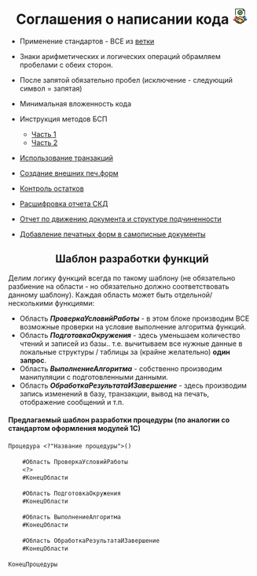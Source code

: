 <h1 align="center">
  Соглашения о написании кода <img src="./Картинки/Соглашение.png" height="32"/>
</h1>

* Применение стандартов - ВСЕ из [ветки]([адрес](https://its.1c.ru/db/v8std#browse:13:-1:31) "Соглашения о написании кода 1С")
* Знаки арифметических и логических операций обрамляем пробелами с обеих сторон.
*  После запятой обязательно пробел (исключение - следующий символ = запятая)
*  Минимальная вложенность кода
* Инструкция методов БСП
  * [Часть 1](https://infostart.ru/1c/articles/1398340/)
  * [Часть 2](https://infostart.ru/1c/articles/1411756/)
* [Использование транзакций](https://its.1c.ru/db/v8std#content:783:hdoc)
	
* [Создание внешних печ.форм](https://infostart.ru/1c/articles/286059/)
	
* [Контроль остатков](https://курсы-по-1с.рф/articles/2017-02-12-two-methods-for-inventory-check/)
	
* [Расшифровка отчета СКД](https://wiseadvice-it.ru/o-kompanii/blog/articles/rasshifrovka-otcheta-v-1s-8-3-na-skd/)
	
* [Отчет по движению документа и структуре подчиненности](https://1c-bz.ru/programming/90/)
	
* [Добавление печатных форм в самописные документы](https://infostart.ru/1c/articles/674880/)


<h2 align="center">Шаблон разработки функций</h2>
Делим логику функций всегда по такому шаблону (не обязательно разбиение на области - но обязательно должно соответствовать данному шаблону). Каждая область может быть отдельной/несколькими функциями:

* Область ***ПроверкаУсловийРаботы*** - в этом блоке производим ВСЕ возможные проверки на условие выполнение алгоритма функций.
* Область ***ПодготовкаОкружения*** - здесь уменьшаем количество чтений и записей из базы.. т.е. вычитываем все нужные данные в локальные структуры / таблицы за (крайне желательно) **один запрос**.
* Область ***ВыполнениеАлгоритма*** - собственно производим манипуляции с подготовленными данными.
* Область ***ОбработкаРезультатаИЗавершение*** - здесь производим запись изменений в базу, транзакции, вывод на печать, отображение сообщений и т.п.
  
#### Предлагаемый шаблон разработки процедуры (по аналогии со стандартом оформления модулей 1С)
```
Процедура <?"Название процедуры">()
	
	#Область ПроверкаУсловийРаботы
	<?>
	#КонецОбласти
	
	#Область ПодготовкаОкружения
	#КонецОбласти
	
	#Область ВыполнениеАлгоритма
	#КонецОбласти
	
	#Область ОбработкаРезультатаИЗавершение
	#КонецОбласти
	
КонецПроцедуры
```
	

